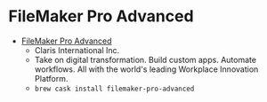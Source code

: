 # FileMaker Pro Advanced
- [FileMaker Pro Advanced](https://www.filemaker.com/)
  -  Claris International Inc.
  - Take on digital transformation. Build custom apps. Automate workflows. All with the world's leading Workplace Innovation Platform.
  - `brew cask install filemaker-pro-advanced`
